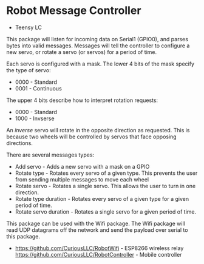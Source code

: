 Robot Message Controller
========================

* Teensy LC

This package will listen for incoming data on Serial1 (GPIO0), and parses bytes into valid messages.
Messages will tell the controller to configure a new servo, or rotate a servo (or servos) for a period
of time.

Each servo is configured with a mask. The lower 4 bits of the mask specify the type of servo:

* 0000 - Standard
* 0001 - Continuous

The upper 4 bits describe how to interpret rotation requests:

* 0000 - Standard
* 1000 - Invserse

An *inverse* servo will rotate in the opposite direction as requested. This is because two wheels
will be controlled by servos that face opposing directions.

There are several messages types:

* Add servo - Adds a new servo with a mask on a GPIO
* Rotate type - Rotates every servo of a given type. This prevents the user from sending multiple messages to move each wheel
* Rotate servo - Rotates a single servo. This allows the user to turn in one direction.
* Rotate type duration - Rotates every servo of a given type for a given period of time.
* Rotate servo duration - Rotates a single servo for a given period of time.

This package can be used with the Wifi package. The Wifi package will read UDP datagrams off the network
and send the payload over serial to this package.

* https://github.com/CuriousLLC/RobotWifi - ESP8266 wireless relay
https://github.com/CuriousLLC/RobotController - Mobile controller
